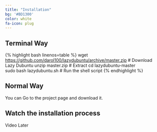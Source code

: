 ```yaml
---
title: "Installation"
bg: '#BD1300'
color: white
fa-icon: plug
---
```


## Terminal Way

{% highlight bash linenos=table %}
wget https://github.com/darol100/lazydubuntu/archive/master.zip # Download Lazy Dubuntu
unzip master.zip  # Extract
cd lazydubuntu-master  
sudo bash lazydubuntu.sh  # Run the shell script
{% endhighlight %}

## Normal Way

You can Go to the project page and download it.


## Watch the installation process

Video Later
